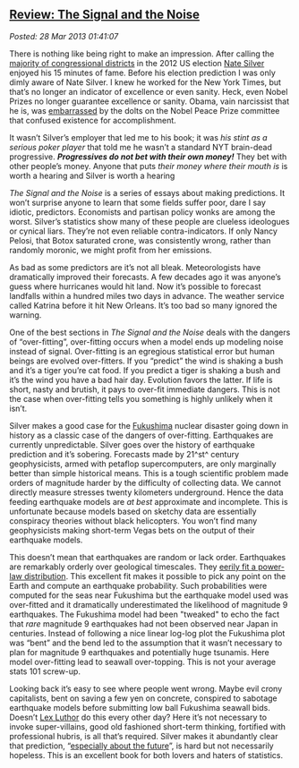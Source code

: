  
[Review: The Signal and the Noise](http://bakerjd99.wordpress.com/2013/03/27/review-the-signal-and-the-noise/)
--------------------------------------------------------------------------------------------------------------

*Posted: 28 Mar 2013 01:41:07*

There is nothing like being right to make an impression. After calling
the [majority of congressional
districts](http://www.huffingtonpost.com/2012/11/07/nate-silver-obama-reelection\_n\_2086556.html)
in the 2012 US election [Nate
Silver](http://fivethirtyeight.blogs.nytimes.com/) enjoyed his 15
minutes of fame. Before his election prediction I was only dimly aware
of Nate Silver. I knew he worked for the New York Times, but that’s no
longer an indicator of excellence or even sanity. Heck, even Nobel
Prizes no longer guarantee excellence or sanity. Obama, vain narcissist
that he is, was
[embarrassed](http://online.wsj.com/article/SB10001424052748703746604574463171820234630.html)
by the dolts on the Nobel Peace Prize committee that confused existence
for accomplishment.

It wasn’t Silver’s employer that led me to his book; it was *his stint
as a serious poker player* that told me he wasn’t a standard NYT
brain-dead progressive. ***Progressives do not bet with their own
money!*** They bet with other people’s money. Anyone that puts *their
money where their mouth is* is worth a hearing and Silver is worth a
hearing

*The Signal and the Noise* is a series of essays about making
predictions. It won’t surprise anyone to learn that some fields suffer
poor, dare I say idiotic, predictors. Economists and partisan policy
wonks are among the worst. Silver’s statistics show many of these people
are clueless ideologues or cynical liars. They’re not even reliable
contra-indicators. If only Nancy Pelosi, that Botox saturated crone, was
consistently wrong, rather than randomly moronic, we might profit from
her emissions.

As bad as some predictors are it’s not all bleak. Meteorologists have
dramatically improved their forecasts. A few decades ago it was anyone’s
guess where hurricanes would hit land. Now it’s possible to forecast
landfalls within a hundred miles two days in advance. The weather
service called Katrina before it hit New Orleans. It’s too bad so many
ignored the warning.

One of the best sections in *The Signal and the Noise* deals with the
dangers of “over-fitting”, over-fitting occurs when a model ends up
modeling noise instead of signal. Over-fitting is an egregious
statistical error but human beings are evolved over-fitters. If you
“predict” the wind is shaking a bush and it’s a tiger you’re cat food.
If you predict a tiger is shaking a bush and it’s the wind you have a
bad hair day. Evolution favors the latter. If life is short, nasty and
brutish, it pays to over-fit immediate dangers. This is not the case
when over-fitting tells you something is highly unlikely when it isn’t.

Silver makes a good case for the
[Fukushima](http://www.world-nuclear.org/info/Safety-and-Security/Safety-of-Plants/Fukushima-Accident-2011/#.UVOeghfBOSo)
nuclear disaster going down in history as a classic case of the dangers
of over-fitting. Earthquakes are currently unpredictable. Silver goes
over the history of earthquake prediction and it’s sobering. Forecasts
made by 21^st^ century geophysicists, armed with petaflop
supercomputers, are only marginally better than simple historical means.
This is a tough scientific problem made orders of magnitude harder by
the difficulty of collecting data. We cannot directly measure stresses
twenty kilometers underground. Hence the data feeding earthquake models
are *at best* approximate and incomplete. This is unfortunate because
models based on sketchy data are essentially conspiracy theories without
black helicopters. You won’t find many geophysicists making short-term
Vegas bets on the output of their earthquake models.

This doesn’t mean that earthquakes are random or lack order. Earthquakes
are remarkably orderly over geological timescales. They [eerily fit a
power-law
distribution](http://www.pnas.org/content/99/suppl.1/2509.full). This
excellent fit makes it possible to pick any point on the Earth and
compute an earthquake probability. Such probabilities were computed for
the seas near Fukushima but the earthquake model used was over-fitted
and it dramatically underestimated the likelihood of magnitude 9
earthquakes. The Fukushima model had been "tweaked" to echo the fact
that *rare* magnitude 9 earthquakes had not been observed near Japan in
centuries. Instead of following a nice linear log-log plot the Fukushima
plot was “bent” and the bend led to the assumption that it wasn’t
necessary to plan for magnitude 9 earthquakes and potentially huge
tsunamis. Here model over-fitting lead to seawall over-topping. This is
not your average stats 101 screw-up.

Looking back it’s easy to see where people went wrong. Maybe evil crony
capitalists, bent on saving a few yen on concrete, conspired to sabotage
earthquake models before submitting low ball Fukushima seawall bids.
Doesn’t [Lex Luthor](http://dc.wikia.com/wiki/Lex\_Luthor) do this every
other day?  Here it’s not necessary to invoke super-villains, good old fashioned
short-term thinking, fortified with professional hubris, is all that’s
required. Silver makes it abundantly clear that prediction, “[especially
about the future](http://www.larry.denenberg.com/predictions.html)”, is
hard but not necessarily hopeless. This is an excellent book for both
lovers and haters of statistics.
